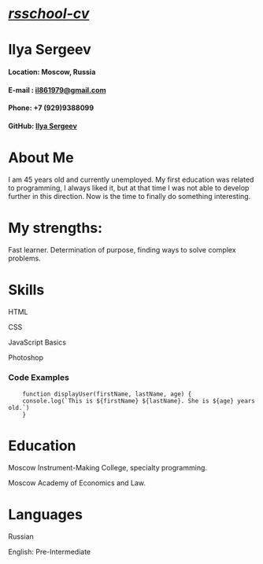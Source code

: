 
# [_rsschool-cv_](https://github.com/Il861979/rsschool-cv/tree/gs-pages)

# **Ilya Sergeev**

 #### Location: Moscow, Russia
 #### E-mail : il861979@gmail.com
 #### Phone: +7 (929)9388099
 #### GitHub: [Ilya Sergeev](https://app.rs.school/profile)


# **About Me**

I am 45 years old and currently unemployed.  My first education was related to programming, I always liked it, but at that time I was not able to develop further in this direction. Now is the time to finally do something interesting.

# **My strengths:**

Fast learner. Determination of purpose, finding ways to solve complex problems.

# **Skills**
HTML

CSS 

JavaScript Basics

 Photoshop

### Code Examples
```
    function displayUser(firstName, lastName, age) {
    console.log(`This is ${firstName} ${lastName}. She is ${age} years old.`)
    }

```
# **Education**

Moscow Instrument-Making College, specialty programming.

Moscow Academy of Economics and Law.

# **Languages**

Russian

English: Pre-Intermediate

